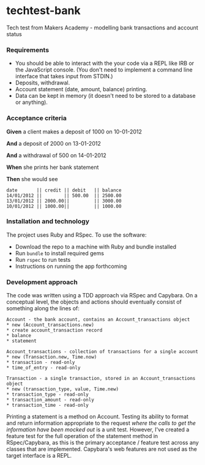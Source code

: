 # techtest-bank
Tech test from Makers Academy - modelling bank transactions and account status

### Requirements

* You should be able to interact with the your code via a REPL like IRB or the JavaScript console.  (You don't need to implement a command line interface that takes input from STDIN.)
* Deposits, withdrawal.
* Account statement (date, amount, balance) printing.
* Data can be kept in memory (it doesn't need to be stored to a database or anything).

### Acceptance criteria

**Given** a client makes a deposit of 1000 on 10-01-2012

**And** a deposit of 2000 on 13-01-2012

**And** a withdrawal of 500 on 14-01-2012

**When** she prints her bank statement

**Then** she would see

```
date       || credit || debit   || balance
14/01/2012 ||        || 500.00  || 2500.00
13/01/2012 || 2000.00||         || 3000.00
10/01/2012 || 1000.00||         || 1000.00
```

### Installation and technology

The project uses Ruby and RSpec. To use the software:

* Download the repo to a machine with Ruby and bundle installed
* Run `bundle` to install required gems
* Run `rspec` to run tests
* Instructions on running the app forthcoming

### Development approach

The code was written using a TDD approach via RSpec and Capybara. On a conceptual level, the objects and actions should eventually consist of something along the lines of:

```
Account - the bank account, contains an Account_transactions object
* new (Account_transactions.new)
* create account_transaction record
* balance
* statement
```

```
Account_transactions - collection of transactions for a single account
* new (Transaction.new, Time.now)
* transaction - read-only
* time_of_entry - read-only
```

```
Transaction - a single transaction, stored in an Account_transactions object
* new (transaction_type, value, Time.new)
* transaction_type - read-only
* transaction_amount - read-only
* transaction_time - read-only
```

Printing a statement is a method on Account. Testing its ability to format and return information appropriate to the request _where the calls to get the information have been mocked out_ is a unit test. However, I've created a feature test for the full operation of the statement method in RSpec/Capybara, as this is the primary acceptance / feature test across any classes that are implemented. Capybara's web features are not used as the target interface is a REPL.
